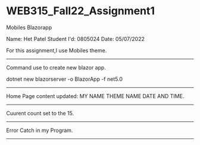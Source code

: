 # WEB315_Fall22_Assignment1
 Mobiles Blazorapp

Name: Het Patel
Student I'd: 0805024
Date: 05/07/2022

For this assignment,I use Mobiles theme.

---------------------------------------------------------------------------------------------------------

Command use to create new blazor app.

dotnet new blazorserver -o BlazorApp -f net5.0

---------------------------------------------------------------------------------------------------------

Home Page content updated:
MY NAME
THEME NAME
DATE AND TIME.

---------------------------------------------------------------------------------------------------------

Cuurent count set to the 15.

---------------------------------------------------------------------------------------------------------

Error Catch in my Program.

---------------------------------------------------------------------------------------------------------





